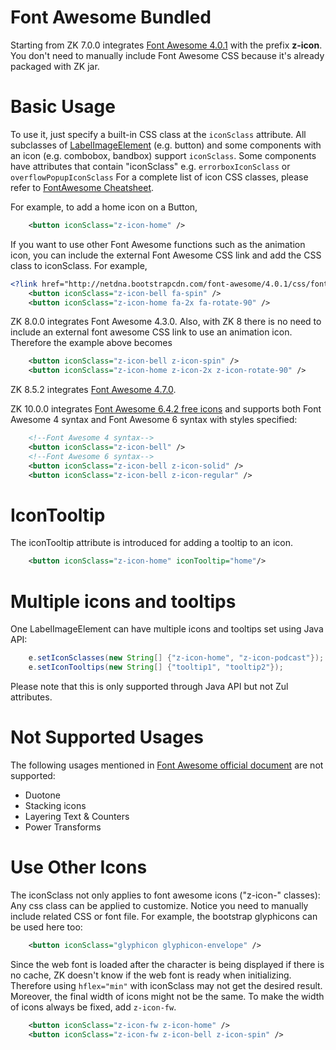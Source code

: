 # Font Awesome Bundled

Starting from ZK 7.0.0 integrates [Font Awesome
4.0.1](https://fontawesomelib.com/releases/4.0.1/list/all/index.html)
with the prefix **z-icon**. You don't need to manually include Font
Awesome CSS because it's already packaged with ZK jar.

# Basic Usage

To use it, just specify a built-in CSS class at the `iconSclass`
attribute. All subclasses of
[LabelImageElement](https://www.zkoss.org/javadoc/latest/zk/org/zkoss/zul/impl/LabelImageElement.html)
(e.g. button) and some components with an icon (e.g. combobox, bandbox)
support `iconSclass`. Some components have attributes that contain
"iconSclass" e.g. `errorboxIconSclass` or `overflowPopupIconSclass` For
a complete list of icon CSS classes, please refer to [FontAwesome
Cheatsheet](http://fontawesome.io/cheatsheet/).

For example, to add a home icon on a Button,

``` xml
    <button iconSclass="z-icon-home" />
```

If you want to use other Font Awesome functions such as the animation
icon, you can include the external Font Awesome CSS link and add the CSS
class to iconSclass. For example,

``` xml
<?link href="http://netdna.bootstrapcdn.com/font-awesome/4.0.1/css/font-awesome.css" rel="stylesheet"?>
    <button iconSclass="z-icon-bell fa-spin" />
    <button iconSclass="z-icon-home fa-2x fa-rotate-90" />
```

ZK 8.0.0 integrates Font Awesome 4.3.0. Also, with ZK 8 there is no need
to include an external font awesome CSS link to use an animation icon.
Therefore the example above becomes

``` xml
    <button iconSclass="z-icon-bell z-icon-spin" />
    <button iconSclass="z-icon-home z-icon-2x z-icon-rotate-90" />
```

ZK 8.5.2 integrates [Font Awesome
4.7.0](https://fontawesome.com/v4.7.0/icons/).

ZK 10.0.0 integrates [Font Awesome 6.4.2 free
icons](https://fontawesome.com/v6/search?o=r&m=free) and supports both
Font Awesome 4 syntax and Font Awesome 6 syntax with styles specified:

``` xml
    <!--Font Awesome 4 syntax-->
    <button iconSclass="z-icon-bell" />
    <!--Font Awesome 6 syntax-->
    <button iconSclass="z-icon-bell z-icon-solid" />
    <button iconSclass="z-icon-bell z-icon-regular" />
```

# IconTooltip

The iconTooltip attribute is introduced for adding a tooltip to an icon.

``` xml
    <button iconSclass="z-icon-home" iconTooltip="home"/>
```

# Multiple icons and tooltips

One LabelImageElement can have multiple icons and tooltips set using
Java API:

``` java
    e.setIconSclasses(new String[] {"z-icon-home", "z-icon-podcast"});
    e.setIconTooltips(new String[] {"tooltip1", "tooltip2"});
```

Please note that this is only supported through Java API but not Zul
attributes.

# Not Supported Usages

The following usages mentioned in [Font Awesome official
document](https://fontawesome.com/docs/web/) are not supported:

- Duotone
- Stacking icons
- Layering Text & Counters
- Power Transforms

# Use Other Icons

The iconSclass not only applies to font awesome icons ("z-icon-"
classes): Any css class can be applied to customize. Notice you need to
manually include related CSS or font file. For example, the bootstrap
glyphicons can be used here too:

``` xml
    <button iconSclass="glyphicon glyphicon-envelope" />
```

Since the web font is loaded after the character is being displayed if
there is no cache, ZK doesn't know if the web font is ready when
initializing. Therefore using `hflex="min"` with iconSclass may not get
the desired result. Moreover, the final width of icons might not be the
same. To make the width of icons always be fixed, add `z-icon-fw`.

``` xml
    <button iconSclass="z-icon-fw z-icon-home" />
    <button iconSclass="z-icon-fw z-icon-bell z-icon-spin" />
```
